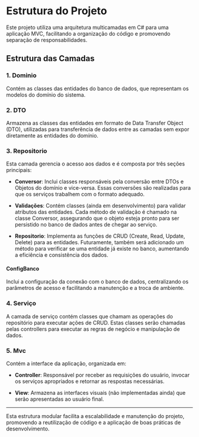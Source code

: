# Estrutura do Projeto

Este projeto utiliza uma arquitetura multicamadas em C# para uma aplicação MVC, facilitando a organização do código e promovendo separação de responsabilidades.

## Estrutura das Camadas

### 1. Dominio
Contém as classes das entidades do banco de dados, que representam os modelos do domínio do sistema.

### 2. DTO
Armazena as classes das entidades em formato de Data Transfer Object (DTO), utilizadas para transferência de dados entre as camadas sem expor diretamente as entidades do domínio.

### 3. Repositorio
Esta camada gerencia o acesso aos dados e é composta por três seções principais:

   - **Conversor**: Inclui classes responsáveis pela conversão entre DTOs e Objetos do domínio e vice-versa. Essas conversões são realizadas para que os serviços trabalhem com o formato adequado.

   - **Validações**: Contém classes (ainda em desenvolvimento) para validar atributos das entidades. Cada método de validação é chamado na classe Conversor, assegurando que o objeto esteja pronto para ser persistido no banco de dados antes de chegar ao serviço.

   - **Repositorio**: Implementa as funções de CRUD (Create, Read, Update, Delete) para as entidades. Futuramente, também será adicionado um método para verificar se uma entidade já existe no banco, aumentando a eficiência e consistência dos dados.

#### ConfigBanco
Inclui a configuração da conexão com o banco de dados, centralizando os parâmetros de acesso e facilitando a manutenção e a troca de ambiente.

### 4. Serviço
A camada de serviço contém classes que chamam as operações do repositório para executar ações de CRUD. Estas classes serão chamadas pelas controllers para executar as regras de negócio e manipulação de dados.

### 5. Mvc
Contém a interface da aplicação, organizada em:

   - **Controller**: Responsável por receber as requisições do usuário, invocar os serviços apropriados e retornar as respostas necessárias.
   
   - **View**: Armazena as interfaces visuais (não implementadas ainda) que serão apresentadas ao usuário final.

---

Esta estrutura modular facilita a escalabilidade e manutenção do projeto, promovendo a reutilização de código e a aplicação de boas práticas de desenvolvimento.
